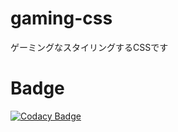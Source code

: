 # gaming-css

ゲーミングなスタイリングするCSSです

# Badge

[![Codacy Badge](https://app.codacy.com/project/badge/Grade/f813675d8bd0407e8b06c8a531e00666)](https://app.codacy.com/gh/ishi720/gaming-css/dashboard?utm_source=gh&utm_medium=referral&utm_content=&utm_campaign=Badge_grade)
